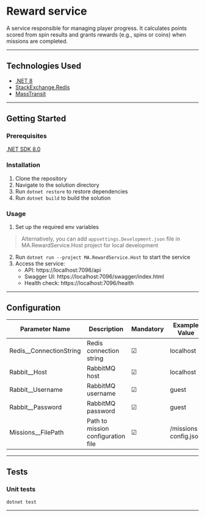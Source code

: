 # Reward service

A service responsible for managing player progress. It calculates points scored from spin results and grants rewards (e.g., spins or coins) when missions are completed.

---

## Technologies Used

- [.NET 8](https://dotnet.microsoft.com/en-us/download/dotnet/8.0)
- [StackExchange.Redis](https://github.com/StackExchange/StackExchange.Redis)
- [MassTransit](https://masstransit.io/)

---

## Getting Started

### Prerequisites

[.NET SDK 8.0](https://dotnet.microsoft.com/en-us/download/dotnet/8.0)

### Installation

1. Clone the repository
2. Navigate to the solution directory
3. Run `dotnet restore` to restore dependencies
4. Run `dotnet build` to build the solution

### Usage

1. Set up the required env variables

> Alternatively, you can add `appsettings.Development.json` file in MA.RewardService.Host project for local development

2. Run `dotnet run --project MA.RewardService.Host` to start the service
3. Access the service:
   - API: https://localhost:7096/api
   - Swagger UI: https://localhost:7096/swagger/index.html
   - Health check:  https://localhost:7096/health

---

## Configuration

| Parameter Name          | Description                        | Mandatory | Example Value         |
|-------------------------|------------------------------------|-----------|-----------------------|
| Redis__ConnectionString | Redis connection string            | &#9745;   | localhost             |
| Rabbit__Host            | RabbitMQ host                      | &#9745;   | localhost             |
| Rabbit__Username        | RabbitMQ username                  | &#9745;   | guest                 |
| Rabbit__Password        | RabbitMQ password                  | &#9745;   | guest                 |
| Missions__FilePath      | Path to mission configuration file | &#9745;   | /missions-config.json |

---

## Tests

### Unit tests

```
dotnet test
```

---
